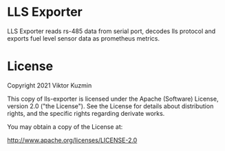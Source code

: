 # LLS Exporter

LLS Exporter reads rs-485 data from serial port, decodes lls protocol and exports fuel level sensor data
as prometheus metrics.

# License

Copyright 2021 Viktor Kuzmin

This copy of lls-exporter is licensed under the
Apache (Software) License, version 2.0 ("the License").
See the License for details about distribution rights, and the
specific rights regarding derivate works.

You may obtain a copy of the License at:

http://www.apache.org/licenses/LICENSE-2.0
